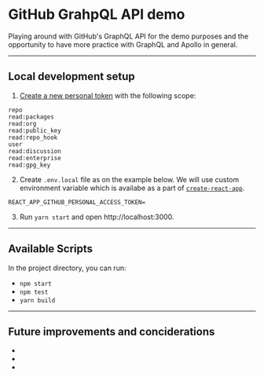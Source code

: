# GitHub GrahpQL API demo

Playing around with GitHub's GraphQL API for the demo purposes and the opportunity to have more practice with GraphQL and Apollo in general.

---

## Local development setup

1. [Create a new personal token](https://github.com/settings/tokens) with the following scope:

```
repo
read:packages
read:org
read:public_key
read:repo_hook
user
read:discussion
read:enterprise
read:gpg_key
```

2. Create `.env.local` file as on the example below. We will use custom environment variable which is availabe as a part of [`create-react-app`](https://create-react-app.dev/docs/adding-custom-environment-variables/).

```
REACT_APP_GITHUB_PERSONAL_ACCESS_TOKEN=
```

3. Run `yarn start` and open http://localhost:3000.

---

## Available Scripts

In the project directory, you can run:

- `npm start`
- `npm test`
- `yarn build`

---

## Future improvements and conciderations

-
-
-
